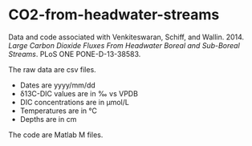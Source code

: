 CO2-from-headwater-streams
==========================

Data and code associated with Venkiteswaran, Schiff, and Wallin. 2014. *Large Carbon Dioxide Fluxes From Headwater Boreal and Sub-Boreal Streams*. PLoS ONE PONE-D-13-38583.

The raw data are csv files.

* Dates are yyyy/mm/dd
* δ13C-DIC values are in ‰ vs VPDB
* DIC concentrations are in µmol/L
* Temperatures are in °C
* Depths are in cm

The code are Matlab M files.

